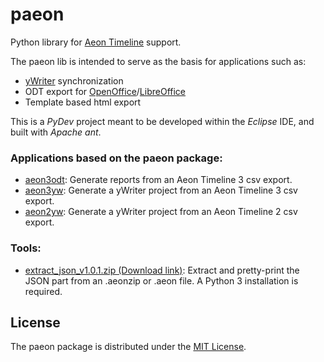 # paeon
Python library for [Aeon Timeline](https://www.aeontimeline.com) support.

The paeon lib is intended to serve as the basis for applications such as:
- [yWriter](http://www.spacejock.com/yWriter7.html) synchronization
- ODT export for [OpenOffice](https://www.openoffice.org)/[LibreOffice](https://www.libreoffice.org)
- Template based html export

This is a *PyDev* project meant to be developed within the *Eclipse* IDE, and built with *Apache ant*.

### Applications based on the paeon package:

- [aeon3odt](https://peter88213.github.io/aeon3odt/): Generate reports from an Aeon Timeline 3 csv export.
- [aeon3yw](https://peter88213.github.io/aeon3yw/): Generate a yWriter project from an Aeon Timeline 3 csv export.
- [aeon2yw](https://peter88213.github.io/aeon2yw/): Generate a yWriter project from an Aeon Timeline 2 csv export.

### Tools:

- [extract_json_v1.0.1.zip (Download link)](https://raw.githubusercontent.com/peter88213/paeon/main/dist/extract_json_v1.0.1.zip): Extract and pretty-print the JSON part from an .aeonzip or .aeon file. A Python 3 installation is required.


## License

The paeon package is distributed under the [MIT License](http://www.opensource.org/licenses/mit-license.php).